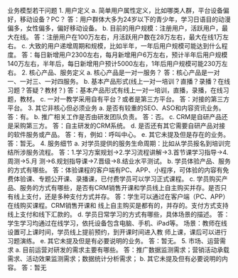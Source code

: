 业务模型若干问题
    1. 用户定义
        a. 简单用户属性定义，比如哪类人群，平台设备偏好，移动设备？PC？
答：用户群体大多为24岁以下的青少年，学习日语目的动漫偏多，女性偏多，偏好移动设备。
        b. 目前的用户规模：注册用户，活跃用户，最大在线。
答：注册用户在100万左右，月活跃用户数在28万左右，最大在线1万左右。
        c. 大致的用户递增周期和规模，比如半年，一年后用户规模可能达到什么程度。
答：每日新增用户2300左右，每月新增用户6万左右，预计半年后用户规模140万左右，半年后，每日新增用户预计5000左右，1年后用户规模可能230万左右。
    2. 核心产品、服务定义
        a. 核心产品是一对一服务？
答：核心产品是一对一、一对三、一对四服务。
        b. 基本产品形式(线上一对一培训？直播？录播？在线习题？答疑？教材？)
答：基本产品形式有线上一对一培训，直播，录播，在线习题，教材。
        c. 一对一教学采用自有平台？或者是第三方平台。
答：对接的第三方平台。
    3. 其它非核心但必须业务
        a. 是否有较重的SEO、ASO和内容资讯业务。
答：有。
        b. 推广相关工作是否由研发团队负责。
答：否。
        c. CRM是自研产品还是采购第三方。
答：自主研发的CRM系统。
        d. 是否还有其它需要自研产品对接的软件服务或产品。
答：有，例如：呼叫中心。
        e. 其它未提及但是存在的业务。
答：暂无。
    4. 服务细节
        a. 对学员提供的服务生命周期：比如从学员报名到培训完结所涉服务流程。
答：1.学习方案规划→2.学习流程讲解→3.首节课学习指导→4.周测→5.月
测→6.规划指导课→7.晋级→8.结业水平测试。
        b. 学员体验产品、服务的方式有哪些。
答：体验课程的客户端有PC、APP、小程序，可体验的内容有免费体验课、专题公开课、录播课，已付费学员可以学习正式课程。
        c. 学员购买产品、服务的方式有哪些，是否有CRM销售开课和学员线上自主购买并存。是否只有线上支付，还是多种支付方式并存。
答：学生可以通过在客户端（PC、APP）在线购买课程。CRM销售开课和
线上自主购买是都有的，并存的。支付方式支持线上支付和线下汇款的。
        d. 学员日常学习的方式有哪些，具体场景的描述。
答：学生学习均通过在线学习，依托设备包含电脑、手机、iPad等。
场景：教师在线设置可上课时间，学员线上提前预约，到开课时间进入教
师上课，课后可以进行习题演练。
        e. 其它未提及但是有必要说明的业务。
答：暂无。
    5. 市场、运营需求
        a. 目前运营对研发的需求主要有哪些。
答：推广数据监测需求；营销活动承载需求、活动效果监测需求；数据统计分析需求；
        b. 其它未提及但有必要说明的内容。
答：暂无